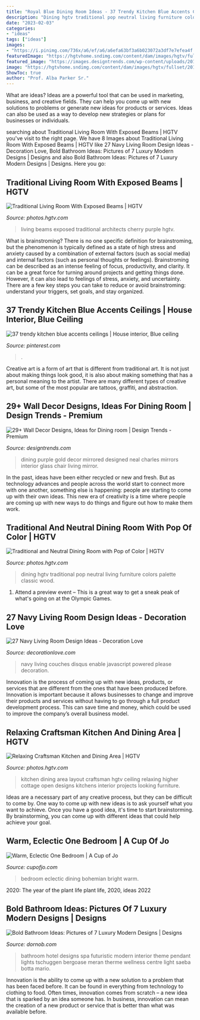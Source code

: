 ```yaml
---
title: "Royal Blue Dining Room Ideas - 37 Trendy Kitchen Blue Accents Ceilings"
description: "Dining hgtv traditional pop neutral living furniture colors palette classic wood"
date: "2023-02-03"
categories:
- "ideas"
tags: ["ideas"]
images:
- "https://i.pinimg.com/736x/a6/ef/a6/a6efa63bf3a6b023072a3df7e7efea4f.jpg"
featuredImage: "https://hgtvhome.sndimg.com/content/dam/images/hgtv/fullset/2016/2/16/2/Leah-Atkins-Design_Doss-Family_2.jpg.rend.hgtvcom.966.1449.suffix/1455652474139.jpeg"
featured_image: "https://images.designtrends.com/wp-content/uploads/2016/02/21042241/Purple-and-Gold-Dining-Room-With-Mirrored-Wall.jpeg"
image: "https://hgtvhome.sndimg.com/content/dam/images/hgtv/fullset/2019/6/27/0/DOTY2019_Purple-Cherry-Architects_Easton_5.jpg.rend.hgtvcom.966.1352.suffix/1561665913624.jpeg"
ShowToc: true
author: "Prof. Alba Parker Sr."
---
```



What are ideas?
Ideas are a powerful tool that can be used in marketing, business, and creative fields. They can help you come up with new solutions to problems or generate new ideas for products or services. Ideas can also be used as a way to develop new strategies or plans for businesses or individuals.

	

		
searching about Traditional Living Room With Exposed Beams | HGTV you've visit to the right page. We have 8 Images about Traditional Living Room With Exposed Beams | HGTV like 27 Navy Living Room Design Ideas - Decoration Love, Bold Bathroom Ideas: Pictures of 7 Luxury Modern Designs | Designs and also Bold Bathroom Ideas: Pictures of 7 Luxury Modern Designs | Designs. Here you go:
		
    
## Traditional Living Room With Exposed Beams | HGTV

<img loading=lazy src="https://hgtvhome.sndimg.com/content/dam/images/hgtv/fullset/2019/6/27/0/DOTY2019_Purple-Cherry-Architects_Easton_5.jpg.rend.hgtvcom.966.1352.suffix/1561665913624.jpeg" onerror="this.onerror=null;this.src='https://tse4.mm.bing.net/th?id=OIP.wYrx3-3XRpfBR9JL1T49fQHaKX&amp;pid=15.1';" alt="Traditional Living Room With Exposed Beams | HGTV">

_Source: photos.hgtv.com_

>living beams exposed traditional architects cherry purple hgtv. 

	

What is brainstroming?
There is no one specific definition for brainstroming, but the phenomenon is typically defined as a state of high stress and anxiety caused by a combination of external factors (such as social media) and internal factors (such as personal thoughts or feelings). Brainstroming can be described as an intense feeling of focus, productivity, and clarity. It can be a great force for turning around projects and getting things done. However, it can also lead to feelings of stress, anxiety, and uncertainty. There are a few key steps you can take to reduce or avoid brainstroming: understand your triggers, set goals, and stay organized.

    
## 37 Trendy Kitchen Blue Accents Ceilings | House Interior, Blue Ceiling

<img loading=lazy src="https://i.pinimg.com/736x/a6/ef/a6/a6efa63bf3a6b023072a3df7e7efea4f.jpg" onerror="this.onerror=null;this.src='https://tse1.mm.bing.net/th?id=OIP.SxOP9bdqMYL0052PErRjpwAAAA&amp;pid=15.1';" alt="37 trendy kitchen blue accents ceilings | House interior, Blue ceiling">

_Source: pinterest.com_

>. 

	

Creative art is a form of art that is different from traditional art. It is not just about making things look good, it is also about making something that has a personal meaning to the artist. There are many different types of creative art, but some of the most popular are tattoos, graffiti, and abstraction.

    
## 29+ Wall Decor Designs, Ideas For Dining Room | Design Trends - Premium

<img loading=lazy src="https://images.designtrends.com/wp-content/uploads/2016/02/21042241/Purple-and-Gold-Dining-Room-With-Mirrored-Wall.jpeg" onerror="this.onerror=null;this.src='https://tse1.mm.bing.net/th?id=OIP.GNVWyspcjA1rY8EB99Yl0QHaJ4&amp;pid=15.1';" alt="29+ Wall Decor Designs, Ideas for Dining room | Design Trends - Premium">

_Source: designtrends.com_

>dining purple gold decor mirrored designed neal charles mirrors interior glass chair living mirror. 

	

In the past, ideas have been either recycled or new and fresh. But as technology advances and people across the world start to connect more with one another, something else is happening: people are starting to come up with their own ideas. This new era of creativity is a time where people are coming up with new ways to do things and figure out how to make them work.

    
## Traditional And Neutral Dining Room With Pop Of Color | HGTV

<img loading=lazy src="https://hgtvhome.sndimg.com/content/dam/images/hgtv/fullset/2016/2/16/2/Leah-Atkins-Design_Doss-Family_2.jpg.rend.hgtvcom.966.1449.suffix/1455652474139.jpeg" onerror="this.onerror=null;this.src='https://tse3.mm.bing.net/th?id=OIP.ywRqVZ8m6unzVEhxrXNZfgHaLG&amp;pid=15.1';" alt="Traditional and Neutral Dining Room with Pop of Color | HGTV">

_Source: photos.hgtv.com_

>dining hgtv traditional pop neutral living furniture colors palette classic wood. 

	

1. Attend a preview event – This is a great way to get a sneak peak of what's going on at the Olympic Games.

    
## 27 Navy Living Room Design Ideas - Decoration Love

<img loading=lazy src="http://www.decorationlove.com/wp-content/uploads/2016/09/Navy-Blue-Couches-Living-Room.jpg" onerror="this.onerror=null;this.src='https://tse3.mm.bing.net/th?id=OIP.R75sUmBNFUDW-ZOhiXgi7wHaLH&amp;pid=15.1';" alt="27 Navy Living Room Design Ideas - Decoration Love">

_Source: decorationlove.com_

>navy living couches disqus enable javascript powered please decoration. 

	

Innovation is the process of coming up with new ideas, products, or services that are different from the ones that have been produced before. Innovation is important because it allows businesses to change and improve their products and services without having to go through a full product development process. This can save time and money, which could be used to improve the company’s overall business model.

    
## Relaxing Craftsman Kitchen And Dining Area | HGTV

<img loading=lazy src="https://hgtvhome.sndimg.com/content/dam/images/hgtv/fullset/2014/2/5/0/DP_ACM-Designs-beige-cream-arts-and-crafts-kitchen-eat-in_v.jpg.rend.hgtvcom.966.1288.suffix/1400953902923.jpeg" onerror="this.onerror=null;this.src='https://tse3.mm.bing.net/th?id=OIP.pfkB450OcteFFEqowSoTaAHaJ3&amp;pid=15.1';" alt="Relaxing Craftsman Kitchen and Dining Area | HGTV">

_Source: photos.hgtv.com_

>kitchen dining area layout craftsman hgtv ceiling relaxing higher cottage open designs kitchens interior projects looking furniture. 

	

Ideas are a necessary part of any creative process, but they can be difficult to come by. One way to come up with new ideas is to ask yourself what you want to achieve. Once you have a good idea, it's time to start brainstorming. By brainstorming, you can come up with different ideas that could help achieve your goal.

    
## Warm, Eclectic One Bedroom | A Cup Of Jo

<img loading=lazy src="http://cupofjo.com/wp-content/uploads/2016/01/park-slope-house-tour.jpg" onerror="this.onerror=null;this.src='https://tse3.mm.bing.net/th?id=OIP.ZKSGG6y454wWJPKQ5ziqmwHaKt&amp;pid=15.1';" alt="Warm, Eclectic One Bedroom | A Cup of Jo">

_Source: cupofjo.com_

>bedroom eclectic dining bohemian bright warm. 

	

2020: The year of the plant life
plant life, 2020, ideas 2022

    
## Bold Bathroom Ideas: Pictures Of 7 Luxury Modern Designs | Designs

<img loading=lazy src="https://dornob.com/wp-content/uploads/2011/01/bathroom-hotel-blue-theme.jpg" onerror="this.onerror=null;this.src='https://tse2.mm.bing.net/th?id=OIP.iPuCdG0y_WNl-kOsrNYxzgAAAA&amp;pid=15.1';" alt="Bold Bathroom Ideas: Pictures of 7 Luxury Modern Designs | Designs">

_Source: dornob.com_

>bathroom hotel designs spa futuristic modern interior theme pendant lights tschuggen bergoase meran therme wellness centre light saeba botta mario. 

	

Innovation is the ability to come up with a new solution to a problem that has been faced before. It can be found in everything from technology to clothing to food. Often times, innovation comes from scratch – a new idea that is sparked by an idea someone has. In business, innovation can mean the creation of a new product or service that is better than what was available before.

